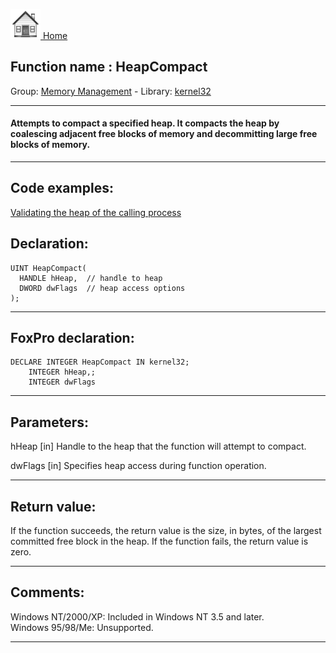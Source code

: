 [<img src="../../images/home.png"> Home ](https://github.com/VFPX/Win32API)  

## Function name : HeapCompact
Group: [Memory Management](../../functions_group.md#Memory_Management)  -  Library: [kernel32](../../Libraries.md#kernel32)  
***  


#### Attempts to compact a specified heap. It compacts the heap by coalescing adjacent free blocks of memory and decommitting large free blocks of memory.
***  


## Code examples:
[Validating the heap of the calling process](../../samples/sample_200.md)  

## Declaration:
```foxpro  
UINT HeapCompact(
  HANDLE hHeap,  // handle to heap
  DWORD dwFlags  // heap access options
);  
```  
***  


## FoxPro declaration:
```foxpro  
DECLARE INTEGER HeapCompact IN kernel32;
	INTEGER hHeap,;
	INTEGER dwFlags  
```  
***  


## Parameters:
hHeap 
[in] Handle to the heap that the function will attempt to compact. 

dwFlags 
[in] Specifies heap access during function operation.   
***  


## Return value:
If the function succeeds, the return value is the size, in bytes, of the largest committed free block in the heap. If the function fails, the return value is zero. 
  
***  


## Comments:
Windows NT/2000/XP: Included in Windows NT 3.5 and later.  
Windows 95/98/Me: Unsupported.  
  
***  

